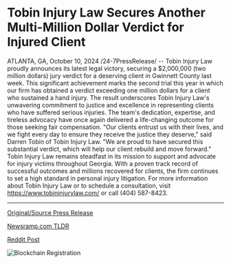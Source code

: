 # Tobin Injury Law Secures Another Multi-Million Dollar Verdict for Injured Client

ATLANTA, GA, October 10, 2024 /24-7PressRelease/ -- Tobin Injury Law proudly announces its latest legal victory, securing a $2,000,000 (two million dollars) jury verdict for a deserving client in Gwinnett County last week. This significant achievement marks the second trial this year in which our firm has obtained a verdict exceeding one million dollars for a client who sustained a hand injury.  The result underscores Tobin Injury Law's unwavering commitment to justice and excellence in representing clients who have suffered serious injuries. The team's dedication, expertise, and tireless advocacy have once again delivered a life-changing outcome for those seeking fair compensation.  "Our clients entrust us with their lives, and we fight every day to ensure they receive the justice they deserve," said Darren Tobin of Tobin Injury Law. "We are proud to have secured this substantial verdict, which will help our client rebuild and move forward."  Tobin Injury Law remains steadfast in its mission to support and advocate for injury victims throughout Georgia. With a proven track record of successful outcomes and millions recovered for clients, the firm continues to set a high standard in personal injury litigation.  For more information about Tobin Injury Law or to schedule a consultation, visit https://www.tobininjurylaw.com/ or call (404) 587-8423. 

---

[Original/Source Press Release](https://www.24-7pressrelease.com/press-release/515132/tobin-injury-law-secures-another-multi-million-dollar-verdict-for-injured-client)
                    

[Newsramp.com TLDR](https://newsramp.com/curated-news/tobin-injury-law-wins-2m-verdict-for-client-in-gwinnett-county/962b7a4e7014fa5b9357786222d22ebe) 

 



[Reddit Post](https://www.reddit.com/r/newsramp/comments/1g0d6ra/tobin_injury_law_wins_2m_verdict_for_client_in/) 



![Blockchain Registration](https://cdn.newsramp.app/24-7PressRelease/qrcode/2410/10/limebrwn.webp)